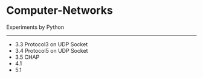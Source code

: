 # Computer-Networks
 Experiments by Python
***
- 3.3 Protocol3 on UDP Socket
- 3.4 Protocol5 on UDP Socket
- 3.5 CHAP
- 4.1
- 5.1
